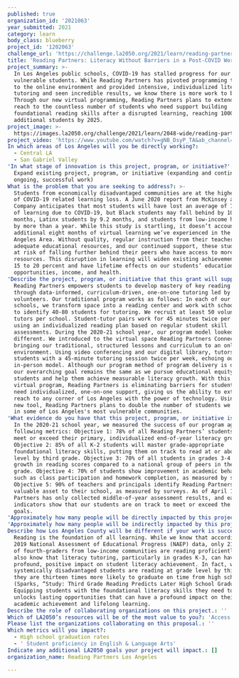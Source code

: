 ```yaml
---
published: true
organization_id: '2021063'
year_submitted: 2021
category: learn
body_class: blueberry
project_id: '1202063'
challenge_url: 'https://challenge.la2050.org/2021/learn/reading-partners-los-angeles/'
title: 'Reading Partners: Literacy Without Barriers in a Post-COVID World'
project_summary: >-
  In Los Angeles public schools, COVID-19 has stalled progress for our most
  vulnerable students. While Reading Partners has pivoted programming to adapt
  to the online environment and provided intensive, individualized literacy
  tutoring and seen incredible results, we know there is more work to be done.
  Through our new virtual programming, Reading Partners plans to extend our
  reach to the countless number of students who need support building
  foundational reading skills after a disrupted learning, reaching 1000
  additional students by 2025.
project_image: >-
  https://images.la2050.org/challenge/2021/learn/2048-wide/reading-partners-los-angeles.jpg
project_video: 'https://www.youtube.com/watch?v=gNB_DsyP_TA&ab_channel=ReadingPartners'
In which areas of Los Angeles will you be directly working?:
  - Central LA
  - San Gabriel Valley
'In what stage of innovation is this project, program, or initiative?': >-
  Expand existing project, program, or initiative (expanding and continuing
  ongoing, successful work)
What is the problem that you are seeking to address?: >-
  Students from economically disadvantaged communities are at the highest risk
  of COVID-19 related learning loss. A June 2020 report from McKinsey and
  Company anticipates that most students will have lost an average of 7 months
  of learning due to COVID-19, but Black students may fall behind by 10.3
  months, Latinx students by 9.2 months, and students from low-income households
  by more than a year. While this study is startling, it doesn’t account for the
  additional eight months of virtual learning we’ve experienced in the Great Los
  Angeles Area. Without quality, regular instruction from their teachers,
  adequate educational resources, and our continued support, these students are
  at risk of falling further behind their peers who have access to more
  resources. This disruption in learning will widen existing achievement gaps by
  15 to 20 percent and have lifetime effects on our students’ educational
  opportunities, income, and health.
'Describe the project, program, or initiative that this grant will support to address the problem identified.': >-
  Reading Partners empowers students to develop mastery of key reading skills
  through data-informed, curriculum-driven, one-on-one tutoring led by trained
  volunteers. Our traditional program works as follows: In each of our partner
  schools, we transform space into a reading center and work with school staff
  to identify 40-80 students for tutoring. We recruit at least 50 volunteer
  tutors per school. Student-tutor pairs work for 45 minutes twice per week,
  using an individualized reading plan based on regular student skill
  assessments. During the 2020-21 school year, our program model looked quite
  different. We introduced to the virtual space Reading Partners Connects,
  bringing our traditional, structured lessons and curriculum to an online
  environment. Using video conferencing and our digital library, tutors provided
  students with a 45-minute tutoring session twice per week, echoing our
  in-person model. Although our program method of program delivery is different,
  our overarching goal remains the same as we pursue educational equity for our
  students and help them achieve measurable literacy growth. With this new,
  virtual program, Reading Partners is eliminating barriers for students who
  need individualized, one-on-one support, giving us the ability to extend our
  reach to any corner of Los Angeles with the power of technology. Using this
  new tool, Reading Partners plans to double the number of students we support
  in some of Los Angeles's most vulnerable communities.
'What evidence do you have that this project, program, or initiative is or will be successful, and how will you define and measure success?': >-
  In the 2020-21 school year, we measured the success of our program against the
  following metrics: Objective 1: 78% of all Reading Partners’ students will
  meet or exceed their primary, individualized end-of-year literacy growth goal.
  Objective 2: 85% of all K-2 students will master grade-appropriate
  foundational literacy skills, putting them on track to read at or above grade
  level by third grade. Objective 3: 70% of all students in grades 3-4 will show
  growth in reading scores compared to a national group of peers in the same
  grade. Objective 4: 70% of students show improvement in academic behaviors
  such as class participation and homework completion, as measured by surveys.
  Objective 5: 90% of teachers and principals identify Reading Partners as a
  valuable asset to their school, as measured by surveys. As of April 1, Reading
  Partners has only collected middle-of-year assessment results, and early
  indicators show that our students are on track to meet or exceed the above
  goals.
'Approximately how many people will be directly impacted by this project, program, or initiative?': '1500'
'Approximately how many people will be indirectly impacted by this project, program, or initiative?': '3500'
Describe how Los Angeles County will be different if your work is successful.: >-
  Reading is the foundation of all learning. While we know that according to the
  2019 National Assessment of Educational Progress (NAEP) data, only 21 percent
  of fourth-graders from low-income communities are reading proficiently, we
  also know that literacy tutoring, particularly in grades K-3, can have a
  profound, positive impact on student literacy achievement. In fact, when
  systemically disadvantaged students are reading at grade level by third grade,
  they are thirteen times more likely to graduate on time from high school
  (Sparks, “Study: Third Grade Reading Predicts Later High School Graduation”).
  Equipping students with the foundational literacy skills they need to succeed
  unlocks lasting opportunities that can have a profound impact on their
  academic achievement and lifelong learning.
Describe the role of collaborating organizations on this project.: ''
Which of LA2050’s resources will be of the most value to you?: 'Access to the LA2050 community,Communications support,Volunteer recruitment'
Please list the organizations collaborating on this proposal.: ''
Which metrics will you impact?:
  - High school graduation rates
  - ' Student proficiency in English & Language Arts'
Indicate any additional LA2050 goals your project will impact.: []
organization_name: Reading Partners Los Angeles

---
```


